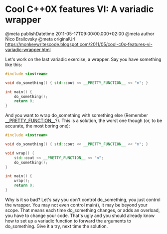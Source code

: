 # Cool C++0X features VI: A variadic wrapper

@meta publishDatetime 2011-05-17T09:00:00.000+02:00
@meta author Nico Brailovsky
@meta originalUrl https://monkeywritescode.blogspot.com/2011/05/cool-c0x-features-vi-variadic-wrapper.html

Let's work on the last variadic exercise, a wrapper. Say you have something like this:

```c++
#include <iostream>

void do_something() { std::cout << __PRETTY_FUNCTION__ << "n"; }

int main() {
	do_something();
	return 0;
}
```

And you want to wrap do\_something with something else (Remember [\_\_PRETTY\_FUNCTION\_\_](/blog_md/2010/0622_Cprettyfunctions.md)?). This is a solution, the worst one though (or, to be accurate, the most boring one):

```c++
#include <iostream>

void do_something() { std::cout << __PRETTY_FUNCTION__ << "n"; }

void wrap() {
	std::cout << __PRETTY_FUNCTION__ << "n";
	do_something();
}

int main() {
	wrap();
	return 0;
}
```

Why is it so bad? Let's say you don't control do\_something, you just control the wrapper. You may not even control main(), it may be beyond your scope. That means each time do\_something changes, or adds an overload, you have to change your code. That's ugly and you should already know how to set up a variadic function to forward the arguments to do\_something. Give it a try, next time the solution.

